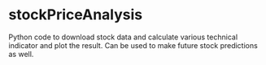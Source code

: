 # stockPriceAnalysis

Python code to download stock data and calculate various technical indicator and plot the result. Can be used to make future stock predictions as well.
